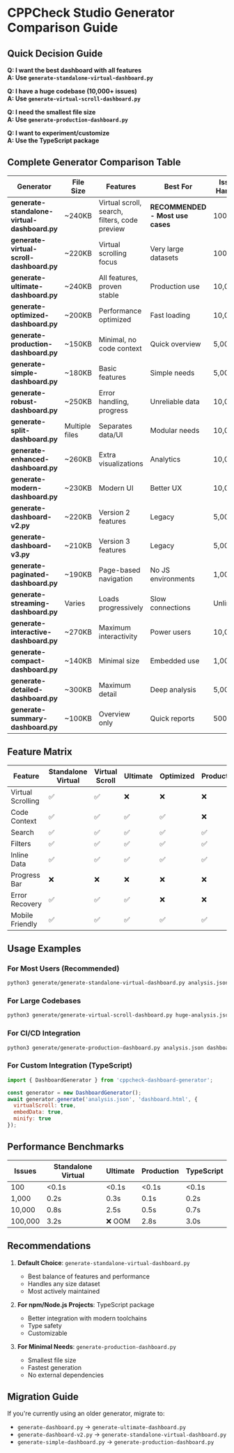 # CPPCheck Studio Generator Comparison Guide

## Quick Decision Guide

**Q: I want the best dashboard with all features**  
**A: Use `generate-standalone-virtual-dashboard.py`**

**Q: I have a huge codebase (10,000+ issues)**  
**A: Use `generate-virtual-scroll-dashboard.py`**

**Q: I need the smallest file size**  
**A: Use `generate-production-dashboard.py`**

**Q: I want to experiment/customize**  
**A: Use the TypeScript package**

## Complete Generator Comparison Table

| Generator | File Size | Features | Best For | Issues Handled |
|-----------|-----------|----------|----------|----------------|
| **generate-standalone-virtual-dashboard.py** | ~240KB | Virtual scroll, search, filters, code preview | **RECOMMENDED - Most use cases** | 100,000+ |
| **generate-virtual-scroll-dashboard.py** | ~220KB | Virtual scrolling focus | Very large datasets | 100,000+ |
| **generate-ultimate-dashboard.py** | ~240KB | All features, proven stable | Production use | 10,000 |
| **generate-optimized-dashboard.py** | ~200KB | Performance optimized | Fast loading | 10,000 |
| **generate-production-dashboard.py** | ~150KB | Minimal, no code context | Quick overview | 5,000 |
| **generate-simple-dashboard.py** | ~180KB | Basic features | Simple needs | 5,000 |
| **generate-robust-dashboard.py** | ~250KB | Error handling, progress | Unreliable data | 10,000 |
| **generate-split-dashboard.py** | Multiple files | Separates data/UI | Modular needs | 10,000 |
| **generate-enhanced-dashboard.py** | ~260KB | Extra visualizations | Analytics | 10,000 |
| **generate-modern-dashboard.py** | ~230KB | Modern UI | Better UX | 10,000 |
| **generate-dashboard-v2.py** | ~220KB | Version 2 features | Legacy | 5,000 |
| **generate-dashboard-v3.py** | ~210KB | Version 3 features | Legacy | 5,000 |
| **generate-paginated-dashboard.py** | ~190KB | Page-based navigation | No JS environments | 1,000 |
| **generate-streaming-dashboard.py** | Varies | Loads progressively | Slow connections | Unlimited |
| **generate-interactive-dashboard.py** | ~270KB | Maximum interactivity | Power users | 10,000 |
| **generate-compact-dashboard.py** | ~140KB | Minimal size | Embedded use | 1,000 |
| **generate-detailed-dashboard.py** | ~300KB | Maximum detail | Deep analysis | 5,000 |
| **generate-summary-dashboard.py** | ~100KB | Overview only | Quick reports | 500 |

## Feature Matrix

| Feature | Standalone Virtual | Virtual Scroll | Ultimate | Optimized | Production |
|---------|-------------------|----------------|----------|-----------|------------|
| Virtual Scrolling | ✅ | ✅ | ❌ | ❌ | ❌ |
| Code Context | ✅ | ✅ | ✅ | ✅ | ❌ |
| Search | ✅ | ✅ | ✅ | ✅ | ✅ |
| Filters | ✅ | ✅ | ✅ | ✅ | ✅ |
| Inline Data | ✅ | ✅ | ✅ | ✅ | ✅ |
| Progress Bar | ❌ | ❌ | ❌ | ❌ | ❌ |
| Error Recovery | ✅ | ✅ | ✅ | ❌ | ❌ |
| Mobile Friendly | ✅ | ✅ | ✅ | ✅ | ✅ |

## Usage Examples

### For Most Users (Recommended)
```bash
python3 generate/generate-standalone-virtual-dashboard.py analysis.json dashboard.html
```

### For Large Codebases
```bash
python3 generate/generate-virtual-scroll-dashboard.py huge-analysis.json dashboard.html
```

### For CI/CD Integration
```bash
python3 generate/generate-production-dashboard.py analysis.json dashboard.html
```

### For Custom Integration (TypeScript)
```javascript
import { DashboardGenerator } from 'cppcheck-dashboard-generator';

const generator = new DashboardGenerator();
await generator.generate('analysis.json', 'dashboard.html', {
  virtualScroll: true,
  embedData: true,
  minify: true
});
```

## Performance Benchmarks

| Issues | Standalone Virtual | Ultimate | Production | TypeScript |
|--------|--------------------|----------|------------|------------|
| 100 | <0.1s | <0.1s | <0.1s | <0.1s |
| 1,000 | 0.2s | 0.3s | 0.1s | 0.2s |
| 10,000 | 0.8s | 2.5s | 0.5s | 0.7s |
| 100,000 | 3.2s | ❌ OOM | 2.8s | 3.0s |

## Recommendations

1. **Default Choice**: `generate-standalone-virtual-dashboard.py`
   - Best balance of features and performance
   - Handles any size dataset
   - Most actively maintained

2. **For npm/Node.js Projects**: TypeScript package
   - Better integration with modern toolchains
   - Type safety
   - Customizable

3. **For Minimal Needs**: `generate-production-dashboard.py`
   - Smallest file size
   - Fastest generation
   - No external dependencies

## Migration Guide

If you're currently using an older generator, migrate to:
- `generate-dashboard.py` → `generate-ultimate-dashboard.py`
- `generate-dashboard-v2.py` → `generate-standalone-virtual-dashboard.py`
- `generate-simple-dashboard.py` → `generate-production-dashboard.py`
